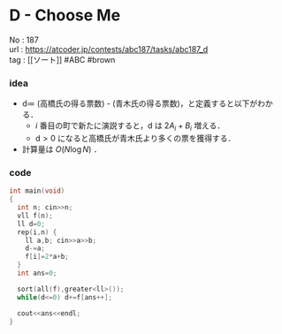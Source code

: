 # D - Choose Me

No	: 187  
url	: https://atcoder.jp/contests/abc187/tasks/abc187_d  
tag	: [[ソート]]  #ABC #brown

### idea
- $\text{d} \coloneqq$ (高橋氏の得る票数) - (青木氏の得る票数)，と定義すると以下がわかる．
	- $i$ 番目の町で新たに演説すると，$\text{d}$ は $2A_i+B_i$ 増える．
	- $\text{d} \gt 0$ になると高橋氏が青木氏より多くの票を獲得する．
- 計算量は $O(N \log N)$ ．

### code
```cpp
int	main(void)
{
  int n; cin>>n;
  vll f(n);
  ll d=0;
  rep(i,n) {
    ll a,b; cin>>a>>b;
    d-=a;
    f[i]=2*a+b;
  }
  int ans=0;

  sort(all(f),greater<ll>());
  while(d<=0) d+=f[ans++];

  cout<<ans<<endl;
}
```